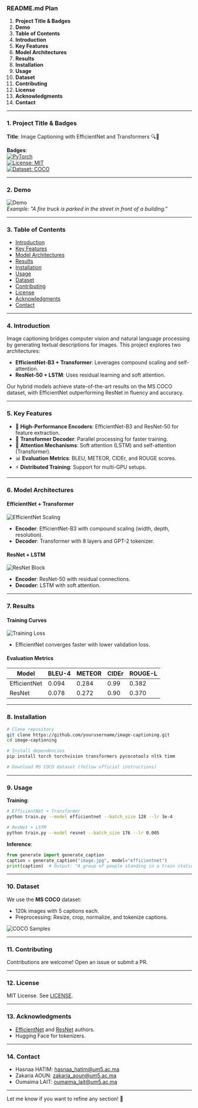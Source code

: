 ### README.md Plan

1. **Project Title & Badges**  
2. **Demo**  
3. **Table of Contents**  
4. **Introduction**  
5. **Key Features**  
6. **Model Architectures**  
7. **Results**  
8. **Installation**  
9. **Usage**  
10. **Dataset**  
11. **Contributing**  
12. **License**  
13. **Acknowledgments**  
14. **Contact**  

---

### 1. Project Title & Badges  
**Title**: Image Captioning with EfficientNet and Transformers 🔍📝  

**Badges**:  
[![PyTorch](https://img.shields.io/badge/PyTorch-2.0-%23EE4C2C)](https://pytorch.org/)  
[![License: MIT](https://img.shields.io/badge/License-MIT-yellow.svg)](https://opensource.org/licenses/MIT)  
[![Dataset: COCO](https://img.shields.io/badge/Dataset-MS%20COCO-blue)](https://cocodataset.org/)  

---

### 2. Demo  
![Demo](https://via.placeholder.com/600x300?text=Generated+Caption+Demo)  
*Example: "A fire truck is parked in the street in front of a building."*  

---

### 3. Table of Contents  
- [Introduction](#4-introduction)  
- [Key Features](#5-key-features)  
- [Model Architectures](#6-model-architectures)  
- [Results](#7-results)  
- [Installation](#8-installation)  
- [Usage](#9-usage)  
- [Dataset](#10-dataset)  
- [Contributing](#11-contributing)  
- [License](#12-license)  
- [Acknowledgments](#13-acknowledgments)  
- [Contact](#14-contact)  

---

### 4. Introduction  
Image captioning bridges computer vision and natural language processing by generating textual descriptions for images. This project explores two architectures:  
- **EfficientNet-B3 + Transformer**: Leverages compound scaling and self-attention.  
- **ResNet-50 + LSTM**: Uses residual learning and soft attention.  

Our hybrid models achieve state-of-the-art results on the MS COCO dataset, with EfficientNet outperforming ResNet in fluency and accuracy.  

---

### 5. Key Features  
- 🚀 **High-Performance Encoders**: EfficientNet-B3 and ResNet-50 for feature extraction.  
- 🤖 **Transformer Decoder**: Parallel processing for faster training.  
- 👀 **Attention Mechanisms**: Soft attention (LSTM) and self-attention (Transformer).  
- 📊 **Evaluation Metrics**: BLEU, METEOR, CIDEr, and ROUGE scores.  
- ⚡ **Distributed Training**: Support for multi-GPU setups.  

---

### 6. Model Architectures  
#### EfficientNet + Transformer  
![EfficientNet Scaling](https://via.placeholder.com/400x200?text=EfficientNet+Compound+Scaling)  
- **Encoder**: EfficientNet-B3 with compound scaling (width, depth, resolution).  
- **Decoder**: Transformer with 8 layers and GPT-2 tokenizer.  

#### ResNet + LSTM  
![ResNet Block](https://via.placeholder.com/400x200?text=ResNet+Residual+Block)  
- **Encoder**: ResNet-50 with residual connections.  
- **Decoder**: LSTM with soft attention.  

---

### 7. Results  
#### Training Curves  
![Training Loss](https://via.placeholder.com/600x300?text=Training+and+Validation+Loss+Plots)  
- EfficientNet converges faster with lower validation loss.  

#### Evaluation Metrics  
| Model          | BLEU-4 | METEOR | CIDEr | ROUGE-L |  
|----------------|--------|--------|-------|---------|  
| EfficientNet   | 0.094  | 0.284  | 0.99  | 0.382   |  
| ResNet         | 0.078  | 0.272  | 0.90  | 0.370   |  

---

### 8. Installation  
```bash
# Clone repository
git clone https://github.com/yourusername/image-captioning.git
cd image-captioning

# Install dependencies
pip install torch torchvision transformers pycocotools nltk timm

# Download MS COCO dataset (follow official instructions)
```

---

### 9. Usage  
**Training**:  
```bash
# EfficientNet + Transformer
python train.py --model efficientnet --batch_size 128 --lr 3e-4

# ResNet + LSTM
python train.py --model resnet --batch_size 176 --lr 0.005
```

**Inference**:  
```python
from generate import generate_caption
caption = generate_caption("image.jpg", model="efficientnet")
print(caption)  # Output: "A group of people standing in a train station."
```

---

### 10. Dataset  
We use the **MS COCO** dataset:  
- 120k images with 5 captions each.  
- Preprocessing: Resize, crop, normalize, and tokenize captions.  

![COCO Samples](https://via.placeholder.com/600x200?text=COCO+Dataset+Samples)  

---

### 11. Contributing  
Contributions are welcome! Open an issue or submit a PR.  

---

### 12. License  
MIT License. See [LICENSE](LICENSE).  

---

### 13. Acknowledgments  
- [EfficientNet](https://arxiv.org/abs/1905.11946) and [ResNet](https://arxiv.org/abs/1512.03385) authors.  
- Hugging Face for tokenizers.  

---

### 14. Contact  
- Hasnaa HATIM: hasnaa_hatim@um5.ac.ma  
- Zakaria AOUN: zakaria_aoun@um5.ac.ma
- Oumaima LAIT: oumaima_lait@um5.ac.ma 

---

Let me know if you want to refine any section! 🚀
